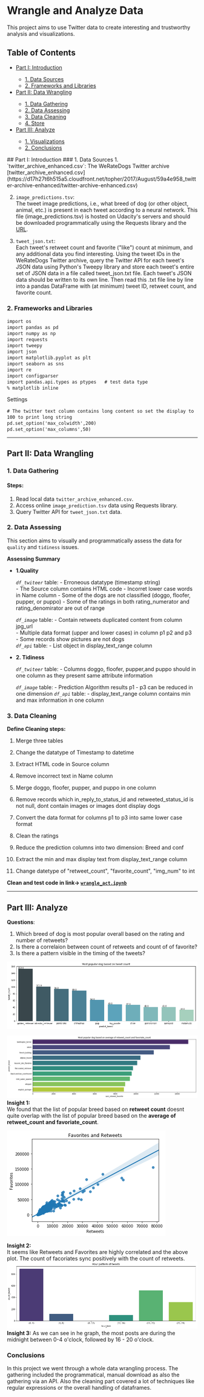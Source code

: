 # Wrangle and Analyze Data
This project aims to use Twitter data to create interesting and trustworthy analysis and visualizations. 


## Table of Contents

<ul>
<li><a href="#Intro"> Part I: Introduction</a></li>
 <ul>
    <li><a href="#Datasource">1. Data Sources</a>  
    <li><a href="#libraries"> 2. Frameworks and Libraries</a>
 </ul>
<li><a href="#T2">Part II: Data Wrangling</a></li>
<ul><li><a href="#T2_1">1. Data Gathering</a>  
    <li><a href="#T2_2">2. Data Assessing</a>  
    <li><a href="#T2_3">3. Data Cleaning</a>  
    <li><a href="#T2_4">4. Store</a>  
</ul>
<li><a href="#Summary">Part III: Analyze</a></li>
<ul><li><a href="#Visuals">1. Visualizations</a>  
    <li><a href="#Conclusions">2. Conclusions</a>
</ul>
</ul>
<a id='Intro'></a>
## Part I: Introduction
<a id='Datasource'></a>
### 1. Data Sources
1. `twitter_archive_enhanced.csv`:   
The WeRateDogs Twitter archive [twitter_archive_enhanced.csv](https://d17h27t6h515a5.cloudfront.net/topher/2017/August/59a4e958_twitter-archive-enhanced/twitter-archive-enhanced.csv)

2. `image_predictions.tsv`:  
The tweet image predictions, i.e., what breed of dog (or other object, animal, etc.) is present in each tweet according to a neural network. This file (image_predictions.tsv) is hosted on Udacity's servers and should be downloaded programmatically using the Requests library and the [URL](https://d17h27t6h515a5.cloudfront.net/topher/2017/August/599fd2ad_image-predictions/image-predictions.tsv).

3. `tweet_json.txt`:   
Each tweet's retweet count and favorite ("like") count at minimum, and any additional data you find interesting. Using the tweet IDs in the WeRateDogs Twitter archive, query the Twitter API for each tweet's JSON data using Python's Tweepy library and store each tweet's entire set of JSON data in a file called tweet_json.txt file. Each tweet's JSON data should be written to its own line. Then read this .txt file line by line into a pandas DataFrame with (at minimum) tweet ID, retweet count, and favorite count. 

<a id='libraries'></a>
### 2. Frameworks and Libraries
```
import os
import pandas as pd
import numpy as np 
import requests 
import tweepy 
import json
import matplotlib.pyplot as plt 
import seaborn as sns
import re 
import configparser             
import pandas.api.types as ptypes   # test data type 
% matplotlib inline 
```
Settings
```
# The twitter text column contains long content so set the display to 100 to print long string
pd.set_option('max_colwidth',200)
pd.set_option('max_columns',50)
```

**** 
<a id='T2'></a>
## Part II: Data Wrangling
<a id='T2_1'></a>
### 1. Data Gathering
#### Steps:
1. Read local data `twitter_archive_enhanced.csv`.   
2. Access online `image_prediction.tsv` data using Requests library.   
3. Query Twitter API for `tweet_json.txt` data. 


<a id='T2_2'></a>
### 2. Data Assessing
This section aims to visually and programmatically assess the data for `quality` and `tidiness` issues. 

**Assessing Summary**
* **1.Quality**   

    *`df_twiteer`* table:
        - Erroneous datatype (timestamp string)    
        - The Source column contains HTML code 
        - Incorret lower case words in Name column 
        - Some of the dogs are not classified (doggo, floofer, pupper, or puppo)
        - Some of the ratings in both rating_numerator and rating_denomirator are out of range 
        
    *`df_image`* table:
        - Contain retweets duplicated content from column jpg_url   
        - Multiple data format (upper and lower cases) in column p1 p2 and p3  
        - Some records show pictures are not dogs    
    *`df_api`* table:
        - List object in display_text_range column  
        
* **2. Tidiness** 

    *`df_twiteer`* table:
        - Columns doggo, floofer, pupper,and puppo should in one column as they present same attribute information  
         
    *`df_image`* table:
        - Prediction Algorithm results p1 - p3 can be reduced in one dimension 
    *`df_api`* table:
        - display_text_range column contains min and max information in one column

### 3. Data Cleaning
**Define Cleaning steps:** 
1. Merge three tables 

2. Change the datatype of Timestamp to datetime
3. Extract HTML code in Source column  
4. Remove incorrect text in Name column
5. Merge doggo, floofer, pupper, and puppo in one column 
6. Remove records which in_reply_to_status_id and retweeted_status_id is not null, dont contain images or images dont display dogs
7. Convert the data format for columns p1 to p3 into same lower case format 
8. Clean the ratings 
9. Reduce the prediction columns into two dimension:  Breed and conf 
10. Extract the min and max display text from display_text_range column 
11. Change datetype of "retweet_count", "favorite_count", "img_num" to int

**Clean and test code in link-> [`wrangle_act.ipynb`](Wrangle-Analyze-Data/wrangle_act.ipynb)** 

**** 
<a id='Summary'></a>
## Part III: Analyze
**Questions**:  
1. Which breed of dog is most popular overall based on the rating and number of retweets? 
2. Is there a correlaion between count of retweets and count of of favorite? 
3. Is there a pattern visible in the timing of the tweets? 

![popular_dog](Pictures/Mostpopulardog_1.png)


![popular_dog2](Pictures/Mostpopulardog_2.png)
**Insight 1:**   
We found that the list of popular breed based on **retweet count** doesnt quite overlap with the list of popular breed based on the **average of retweet_count and favoriate_count**.    

![popular_dog2](Pictures/favoriates_retweets.png)

**Insight 2:**  
It seems like Retweets and Favorites are highly correlated and the above plot. The count of facoriates sync positively with the count of retweets.
![popular_dog2](Pictures/Hour_pattern.png)
**Insight 3:**
As we can see in he graph, the most posts are during the midnight between 0-4 o'clock, followed by 16 - 20 o'clock.

<a id='Conclusions'></a>
### Conclusions
In this project we went through a whole data wrangling process. The gathering included the programmatical, manual download as also the gathering via an API. Also the cleaning part covered a lot of techniques like regular expressions or the overall handling of dataframes.